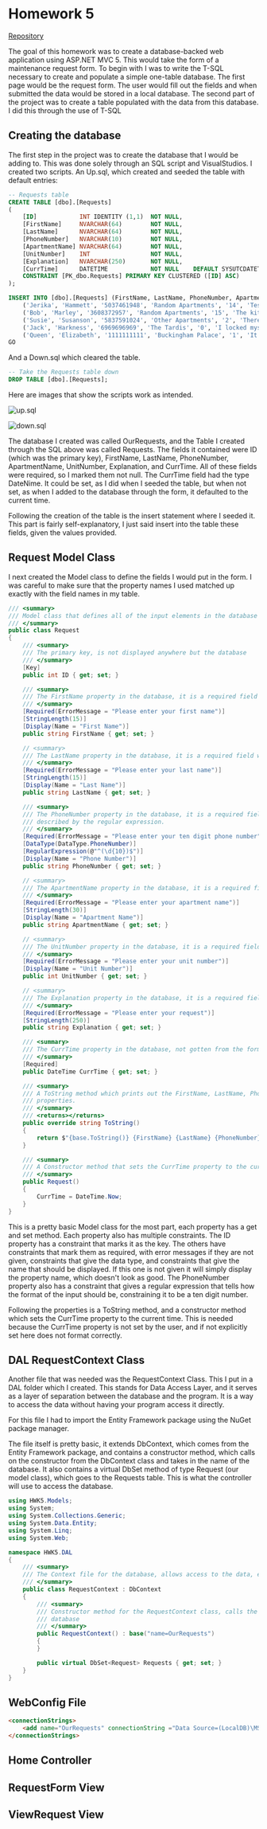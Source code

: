 # Homework 5

[Repository](https://github.com/jhammett15/jhammett15.github.io) 

The goal of this homework was to create a database-backed web application using ASP.NET MVC 5. This would take the form of a maintenance request form. To begin with I was to write the T-SQL necessary to create and populate a simple one-table database. The first page would be the request form. The user would fill out the fields and when submitted the data would be stored in a local database. The second part of the project was to create a table populated with the data from this database. I did this through the use of T-SQL

## Creating the database

The first step in the project was to create the database that I would be adding to. This was done solely through an SQL script and VisualStudios. I created two scripts. An Up.sql, which created and seeded the table with default entries:

```sql
-- Requests table
CREATE TABLE [dbo].[Requests]
(
	[ID]			INT IDENTITY (1,1)	NOT NULL,
	[FirstName]		NVARCHAR(64)		NOT NULL,
	[LastName]		NVARCHAR(64)		NOT NULL,
	[PhoneNumber]	NVARCHAR(10)		NOT NULL,
	[ApartmentName]	NVARCHAR(64)		NOT NULL,
	[UnitNumber]	INT					NOT NULL,
	[Explanation]	NVARCHAR(250)		NOT NULL,
	[CurrTime]		DATETIME			NOT NULL	DEFAULT SYSUTCDATETIME(),
	CONSTRAINT [PK_dbo.Requests] PRIMARY KEY CLUSTERED ([ID] ASC)
);

INSERT INTO [dbo].[Requests] (FirstName, LastName, PhoneNumber, ApartmentName, UnitNumber, Explanation, CurrTime) VALUES
	('Jerika', 'Hammett', '5037461948', 'Random Apartments', '14', 'Testing', '2013-06-05 17:00:00'),
	('Bob', 'Marley', '3608372957', 'Random Apartments', '15', 'The kitchen faucet is leaking', '12-12-12 00:00:00'),
	('Susie', 'Susanson', '5837591024', 'Other Apartments', '2', 'There are rats in my apartment', '03-04-05 01:01:01'),
	('Jack', 'Harkness', '6969696969', 'The Tardis', '0', 'I locked myself out.', '12-13-14 08:09:10'),
	('Queen', 'Elizabeth', '1111111111', 'Buckingham Palace', '1', 'It is a bit chilly', '07-07-18 15:15:15')
GO
```

And a Down.sql which cleared the table.

```sql
-- Take the Requests table down
DROP TABLE [dbo].[Requests];
```

Here are images that show the scripts work as intended.

![up.sql](images/up.PNG)

![down.sql](images/down.PNG)

The database I created was called OurRequests, and the Table I created through the SQL above was called Requests. The fields it contained were ID (which was the primary key), FirstName, LastName, PhoneNumber, ApartmentName, UnitNumber, Explanation, and CurrTime. All of these fields were required, so I marked them not null. The CurrTime field had the type DateNime. It could be set, as I did when I seeded the table, but when not set, as when I added to the database through the form, it defaulted to the current time. 

Following the creation of the table is the insert statement where I seeded it. This part is fairly self-explanatory, I just said insert into the table these fields, given the values provided.

## Request Model Class

I next created the Model class to define the fields I would put in the form. I was careful to make sure that the property names I used matched up exactly with the field names in my table. 

```c#
/// <summary>
/// Model class that defines all of the input elements in the database and gives restricions to them
/// </summary>
public class Request
{
    /// <summary>
    /// The primary key, is not displayed anywhere but the database
    /// </summary>
    [Key]
    public int ID { get; set; }

    /// <summary>
    /// The FirstName property in the database, it is a required field with a maximum length of 15
    /// </summary>
    [Required(ErrorMessage = "Please enter your first name")]
    [StringLength(15)]
    [Display(Name = "First Name")]
    public string FirstName { get; set; }

    // <summary>
    /// The LastName property in the database, it is a required field with a maximum length of 15
    /// </summary>
    [Required(ErrorMessage = "Please enter your last name")]
    [StringLength(15)]
    [Display(Name = "Last Name")]
    public string LastName { get; set; }

    /// <summary>
    /// The PhoneNumber property in the database, it is a required field of type PhoneNumber, the format of which is 
    /// described by the regular expression.
    /// </summary>
    [Required(ErrorMessage = "Please enter your ten digit phone number")]
    [DataType(DataType.PhoneNumber)]
    [RegularExpression(@"^(\d{10})$")]
    [Display(Name = "Phone Number")]
    public string PhoneNumber { get; set; }

    // <summary>
    /// The ApartmentName property in the database, it is a required field with a maximum length of 30
    /// </summary>
    [Required(ErrorMessage = "Please enter your apartment name")]
    [StringLength(30)]
    [Display(Name = "Apartment Name")]
    public string ApartmentName { get; set; }

    // <summary>
    /// The UnitNumber property in the database, it is a required field
    /// </summary>
    [Required(ErrorMessage = "Please enter your unit number")]
    [Display(Name = "Unit Number")]
    public int UnitNumber { get; set; }

    // <summary>
    /// The Explanation property in the database, it is a required field with a maximum length of 250
    /// </summary>
    [Required(ErrorMessage = "Please enter your request")]
    [StringLength(250)]
    public string Explanation { get; set; }

    /// <summary>
    /// The CurrTime property in the database, not gotten from the form but is set to the Current Time in this class
    /// </summary>
    [Required]
    public DateTime CurrTime { get; set; }

    /// <summary>
    /// A ToString method which prints out the FirstName, LastName, PhoneNumber, ApartmentName, UnitNumber, and Explanation
    /// properties.
    /// </summary>
    /// <returns></returns>
    public override string ToString()
    {
        return $"{base.ToString()} {FirstName} {LastName} {PhoneNumber} {ApartmentName} {UnitNumber} {Explanation}";
    }

    /// <summary>
    /// A Constructor method that sets the CurrTime property to the current time
    /// </summary>
    public Request()
    {
        CurrTime = DateTime.Now;
    }
}
```

This is a pretty basic Model class for the most part, each property has a get and set method. Each property also has multiple constraints. The ID property has a constraint that marks it as the key. The others have constraints that mark them as required, with error messages if they are not given, constraints that give the data type, and constraints that give the name that should be displayed. If this one is not given it will simply display the property name, which doesn't look as good. The PhoneNumber property also has a constraint that gives a regular expression that tells how the format of the input should be, constraining it to be a ten digit number. 

Following the properties is a ToString method, and a constructor method which sets the CurrTime property to the current time. This is needed because the CurrTime property is not set by the user, and if not explicitly set here does not format correctly.

## DAL RequestContext Class

Another file that was needed was the RequestContext Class. This I put in a DAL folder which I created. This stands for Data Access Layer, and it serves as a layer of separation between the database and the program. It is a way to access the data without having your program access it directly. 

For this file I had to import the Entity Framework package using the NuGet package manager. 

The file itself is pretty basic, it extends DbContext, which comes from the Entity Framework package, and contains a constructor method, which calls on the constructor from the DbContext class and takes in the name of the database. It also contains a virtual DbSet method of type Request (our model class), which goes to the Requests table. This is what the controller will use to access the database.

```c#
using HWK5.Models;
using System;
using System.Collections.Generic;
using System.Data.Entity;
using System.Linq;
using System.Web;

namespace HWK5.DAL
{
    /// <summary>
    /// The Context file for the database, allows access to the data, extends DbContext
    /// </summary>
    public class RequestContext : DbContext
    {
        /// <summary>
        /// Constructor method for the RequestContext class, calls the constructor from the superclass with the name of the 
        /// database
        /// </summary>
        public RequestContext() : base("name=OurRequests")
        {
        }

        public virtual DbSet<Request> Requests { get; set; }
    }
}
```

## WebConfig File



```html
<connectionStrings>
    <add name="OurRequests" connectionString ="Data Source=(LocalDB)\MSSQLLocalDB;AttachDbFilename=C:\Users\Jerika\Documents\cs460\jhammett15.github.io\HWK5\HWK5\App_Data\OurRequests.mdf;Integrated Security=True" providerName="System.Data.SqlClient"/>
</connectionStrings>
```

## Home Controller


## RequestForm View


## ViewRequest View


















